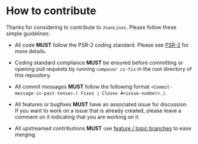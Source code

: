 # How to contribute

Thanks for considering to contribute to `JsonLines`. Please follow these simple guidelines:

- All code __MUST__ follow the PSR-2 coding standard. Please see [PSR-2](http://www.php-fig.org/psr/psr-2/) for more details.

- Coding standard compliance __MUST__ be ensured before committing or opening pull requests by running `composer cs-fix` in the root directory of this repository.

- All commit messages __MUST__ follow the following format `<Commit-message-in-past-tense>.( Fixes | Closes #<issue-number>.)`.

- All features or bugfixes __MUST__ have an associated issue for discussion. If you want to work on a issue that is already created, please leave a comment on it indicating that you are working on it.

- All upstreamed contributions __MUST__ use [feature / topic branches](https://git-scm.com/book/en/v2/Git-Branching-Branching-Workflows) to ease merging.
